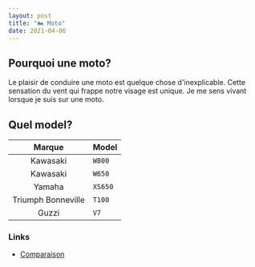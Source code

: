 ```yaml
---
layout: post
title: "🏍 Moto"
date: 2021-04-06
---
```


## Pourquoi une moto?

Le plaisir de conduire une moto est quelque chose d'inexplicable. Cette sensation du vent qui frappe notre visage est unique. Je me sens vivant lorsque je suis sur une moto.

## Quel model?

|       Marque       | Model   |
| :----------------: | :------ |
|      Kawasaki      | `W800`  |
|      Kawasaki      | `W650`  |
|       Yamaha       | `XS650` |
| Triumph Bonneville | `T100`  |
|       Guzzi        | `V7`    |


### Links

- [Comparaison](https://canadamotoguide.com/2019/06/18/showroomshowdown/)
